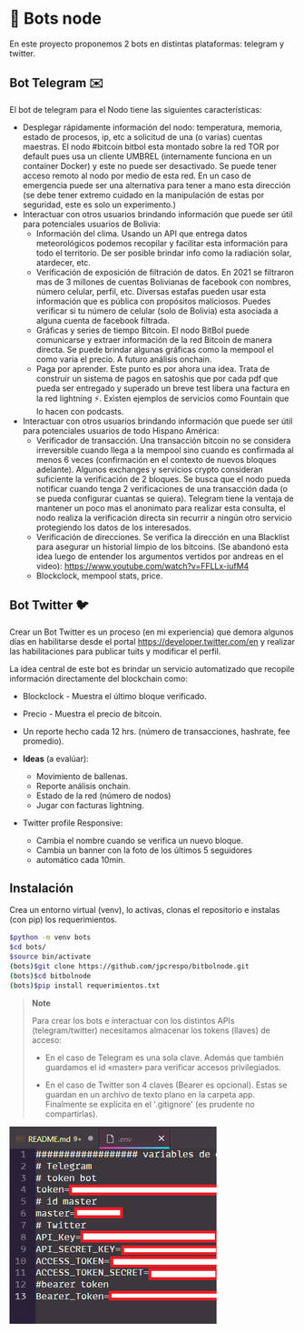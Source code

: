 # 🤖 Bots node
En este proyecto proponemos 2 bots en distintas plataformas: telegram y twitter.

## Bot Telegram ✉️ 

El bot de telegram para el Nodo tiene las siguientes características:
- Desplegar rápidamente información del nodo: temperatura, memoria, estado de procesos, ip, etc a solicitud de una (o varias) cuentas maestras. El nodo #bitcoin bitbol esta montado sobre la red TOR por default pues usa un cliente UMBREL (internamente funciona en un container Docker) y este no puede ser desactivado. Se puede tener acceso remoto al nodo por medio de esta red. En un caso de emergencia puede ser una alternativa para tener a mano esta dirección (se debe tener extremo cuidado en la manipulación de estas por seguridad, este es solo un experimento.)
- Interactuar con otros usuarios brindando información que puede ser útil para potenciales usuarios de Bolivia:
	- Información del clima. 
	  Usando un API que entrega datos meteorológicos podemos recopilar y facilitar esta información para todo el territorio. De ser posible brindar info como la radiación solar, atardecer, etc.
	- Verificación de exposición de filtración de datos.
	  En 2021 se filtraron mas de 3 millones de cuentas Bolivianas de facebook con nombres, número celular, perfil, etc. Diversas estafas pueden usar esta información que es pública con propósitos maliciosos. Puedes verificar si tu número de celular (solo de Bolivia) esta asociada a alguna cuenta de facebook filtrada.
	- Gráficas y series de tiempo Bitcoin.
	  El nodo BitBol puede comunicarse y extraer información de la red Bitcoin de manera directa. Se puede brindar algunas gráficas como la mempool el como varia el precio. A futuro análisis onchain.
	- Paga por aprender.
	  Este punto es por ahora una idea. Trata de construir un sistema de pagos en satoshis que por cada pdf que pueda ser entregado y superado un breve test libera una factura en la red lightning ⚡. Existen ejemplos de servicios como Fountain que lo hacen con podcasts. 
- Interactuar con otros usuarios brindando información que puede ser útil para potenciales usuarios de todo Hispano América:
	- Verificador de transacción. 
	  Una transacción bitcoin no se considera irreversible cuando llega a la mempool sino cuando es confirmada al menos 6 veces (confirmación en el contexto de nuevos bloques adelante). Algunos exchanges y servicios crypto consideran suficiente la verificación de 2 bloques. Se busca que el nodo pueda notificar cuando tenga 2 verificaciones de una transacción dada (o se pueda configurar cuantas se quiera). Telegram tiene la ventaja de mantener un poco mas el anonimato para realizar esta consulta, el nodo realiza la verificación directa sin recurrir a ningún otro servicio protegiendo los datos de los interesados. 
	- Verificación de direcciones.
	  Se verifica la dirección en una Blacklist para asegurar un historial limpio de los bitcoins.
	  (Se abandonó esta idea luego de entender los argumentos vertidos por andreas en el video):
	  https://www.youtube.com/watch?v=FFLLx-iufM4
	- Blockclock, mempool stats, price.

## Bot Twitter 🐦

Crear un Bot Twitter es un proceso (en mi experiencia) que demora algunos días en habilitarse desde el portal https://developer.twitter.com/en y realizar las habilitaciones para publicar tuits y modificar el perfil.


La idea central de este bot es brindar un servicio automatizado que recopile información directamente del blockchain como:
  - Blockclock -  Muestra el último bloque verificado.
  - Precio - Muestra el precio de bitcoin.
  - Un reporte hecho cada 12 hrs. (número de transacciones, hashrate, fee promedio).
  - **Ideas** (a evalúar):
    - Movimiento de ballenas.
    - Reporte análisis onchain.
    - Estado de la red (número de nodos)
    - Jugar con facturas lightning.

- Twitter profile Responsive:
  - Cambia el nombre cuando se verifica un nuevo bloque.
  - Cambia un banner con la foto de los últimos 5 seguidores
  - automático cada 10min. 

## Instalación 

Crea un entorno virtual (venv), lo activas, clonas el repositorio e instalas (con pip) los requerimientos.

``` sh
$python -m venv bots
$cd bots/
$source bin/activate
(bots)$git clone https://github.com/jpcrespo/bitbolnode.git
(bots)$cd bitbolnode
(bots)$pip install requerimientos.txt
```
> **Note**
> 
> Para crear los bots e interactuar con los distintos APIs (telegram/twitter) necesitamos almacenar los tokens (llaves) de acceso:
> 
> - En el caso de Telegram es una sola clave. Además que también guardamos el id «master» para verificar accesos privilegiados. 
> 
> - En el caso de Twitter son 4 claves (Bearer es opcional).
> Estas se guardan en un archivo de texto plano en la carpeta app. Finalmente se explicita en el '.gitignore' (es prudente no compartirlas).

![ejemplo](env.png)

